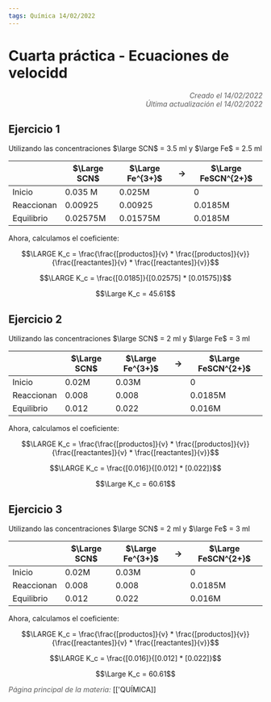 ```yaml
---
tags: Química 14/02/2022
---
```


# Cuarta práctica - Ecuaciones de velocidd
<div style="text-align: right; opacity: 0.7; font-style: italic;">Creado el 14/02/2022</div>
<div style="text-align: right; opacity: 0.7; font-style: italic;">Última actualización el 14/02/2022</div>


## Ejercicio 1

Utilizando las concentraciones $\large SCN$ = 3.5 ml y $\large Fe$ = 2.5 ml

|            | $\Large SCN$ | $\Large Fe^{3+}$ | $\rightarrow$ | $\Large FeSCN^{2+}$ |
| ---------- | ------------ | ---------------- | ------------- | ------------------- |
| Inicio     | 0.035 M      | 0.025M           |               | 0                   |
| Reaccionan | 0.00925      | 0.00925          |               | 0.0185M             |
| Equilibrio | 0.02575M     | 0.01575M         |               | 0.0185M             |

Ahora, calculamos el coeficiente:

$$\LARGE K_c = \frac{\frac{[productos]}{v} * \frac{[productos]}{v}}{\frac{[reactantes]}{v} * \frac{[reactantes]}{v}}$$

$$\LARGE K_c = \frac{[0.0185]}{[0.02575] * [0.01575]}$$

$$\Large K_c = 45.61$$


## Ejercicio 2

Utilizando las concentraciones $\large SCN$ = 2 ml y $\large Fe$ = 3 ml

|            | $\Large SCN$ | $\Large Fe^{3+}$ | $\rightarrow$ | $\Large FeSCN^{2+}$ |
| ---------- | ------------ | ---------------- | ------------- | ------------------- |
| Inicio     | 0.02M        | 0.03M            |               | 0                   |
| Reaccionan | 0.008        | 0.008            |               | 0.0185M             |
| Equilibrio | 0.012        | 0.022            |               | 0.016M              |

Ahora, calculamos el coeficiente:

$$\LARGE K_c = \frac{\frac{[productos]}{v} * \frac{[productos]}{v}}{\frac{[reactantes]}{v} * \frac{[reactantes]}{v}}$$

$$\LARGE K_c = \frac{[0.016]}{[0.012] * [0.022]}$$

$$\Large K_c = 60.61$$


## Ejercicio 3

Utilizando las concentraciones $\large SCN$ = 2 ml y $\large Fe$ = 3 ml

|            | $\Large SCN$ | $\Large Fe^{3+}$ | $\rightarrow$ | $\Large FeSCN^{2+}$ |
| ---------- | ------------ | ---------------- | ------------- | ------------------- |
| Inicio     | 0.02M        | 0.03M            |               | 0                   |
| Reaccionan | 0.008        | 0.008            |               | 0.0185M             |
| Equilibrio | 0.012        | 0.022            |               | 0.016M              |

Ahora, calculamos el coeficiente:

$$\LARGE K_c = \frac{\frac{[productos]}{v} * \frac{[productos]}{v}}{\frac{[reactantes]}{v} * \frac{[reactantes]}{v}}$$

$$\LARGE K_c = \frac{[0.016]}{[0.012] * [0.022]}$$

$$\Large K_c = 60.61$$


<span style="opacity: 0.7; font-style: italic;">Página principal de la materia:</span> [['QUÍMICA]]